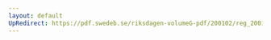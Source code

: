 ```yaml
---
layout: default
UpRedirect: https://pdf.swedeb.se/riksdagen-volumeG-pdf/200102/reg_200102/reg_200102_0435.pdf
---
```

